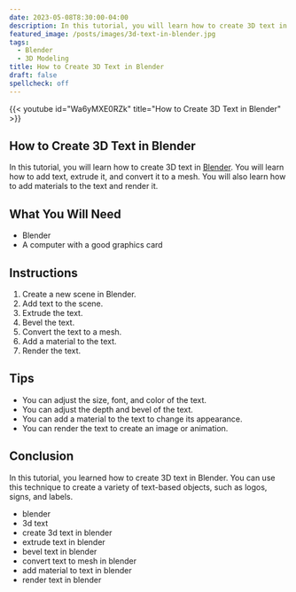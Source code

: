 ```yaml
---
date: 2023-05-08T8:30:00-04:00
description: In this tutorial, you will learn how to create 3D text in Blender. You will learn how to add text, extrude it, and convert it to a mesh. You will also learn how to add materials to the text and render it.
featured_image: /posts/images/3d-text-in-blender.jpg
tags:
  - Blender
  - 3D Modeling
title: How to Create 3D Text in Blender
draft: false
spellcheck: off
---
```


{{< youtube id="Wa6yMXE0RZk" title="How to Create 3D Text in Blender" >}}

## How to Create 3D Text in Blender

In this tutorial, you will learn how to create 3D text in [Blender](./blender.md). You will learn how to add text, extrude it, and convert it to a mesh. You will also learn how to add materials to the text and render it.

## What You Will Need

- Blender
- A computer with a good graphics card

## Instructions

1. Create a new scene in Blender.
2. Add text to the scene.
3. Extrude the text.
4. Bevel the text.
5. Convert the text to a mesh.
6. Add a material to the text.
7. Render the text.

## Tips

- You can adjust the size, font, and color of the text.
- You can adjust the depth and bevel of the text.
- You can add a material to the text to change its appearance.
- You can render the text to create an image or animation.

## Conclusion

In this tutorial, you learned how to create 3D text in Blender. You can use this technique to create a variety of text-based objects, such as logos, signs, and labels.

- blender
- 3d text
- create 3d text in blender
- extrude text in blender
- bevel text in blender
- convert text to mesh in blender
- add material to text in blender
- render text in blender
